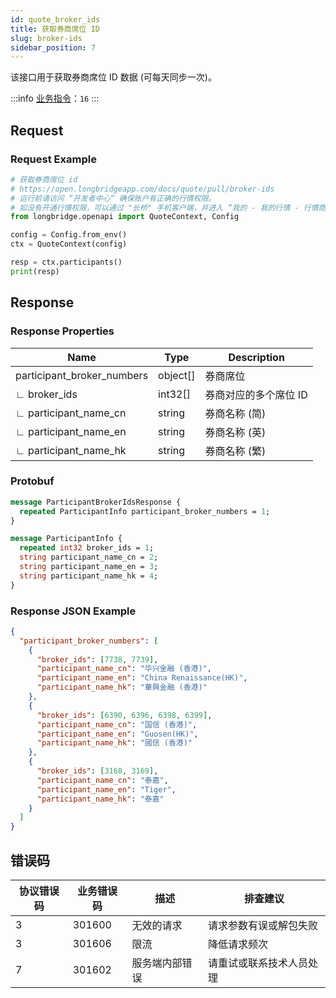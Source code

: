 ```yaml
---
id: quote_broker_ids
title: 获取券商席位 ID
slug: broker-ids
sidebar_position: 7
---
```


该接口用于获取券商席位 ID 数据 (可每天同步一次)。

:::info
[业务指令](../../socket/protocol/request)：`16`
:::

## Request

### Request Example

```python
# 获取券商席位 id
# https://open.longbridgeapp.com/docs/quote/pull/broker-ids
# 运行前请访问 “开发者中心“ 确保账户有正确的行情权限。
# 如没有开通行情权限，可以通过 "长桥" 手机客户端，并进入 “我的 - 我的行情 - 行情商城“ 购买开通行情权限。
from longbridge.openapi import QuoteContext, Config

config = Config.from_env()
ctx = QuoteContext(config)

resp = ctx.participants()
print(resp)
```

## Response

### Response Properties

| Name                       | Type     | Description           |
| -------------------------- | -------- | --------------------- |
| participant_broker_numbers | object[] | 券商席位              |
| ∟ broker_ids               | int32[]  | 券商对应的多个席位 ID |
| ∟ participant_name_cn      | string   | 券商名称 (简)         |
| ∟ participant_name_en      | string   | 券商名称 (英)         |
| ∟ participant_name_hk      | string   | 券商名称 (繁)         |

### Protobuf

```protobuf
message ParticipantBrokerIdsResponse {
  repeated ParticipantInfo participant_broker_numbers = 1;
}

message ParticipantInfo {
  repeated int32 broker_ids = 1;
  string participant_name_cn = 2;
  string participant_name_en = 3;
  string participant_name_hk = 4;
}
```

### Response JSON Example

```json
{
  "participant_broker_numbers": [
    {
      "broker_ids": [7738, 7739],
      "participant_name_cn": "华兴金融 (香港)",
      "participant_name_en": "China Renaissance(HK)",
      "participant_name_hk": "華興金融 (香港)"
    },
    {
      "broker_ids": [6390, 6396, 6398, 6399],
      "participant_name_cn": "国信 (香港)",
      "participant_name_en": "Guosen(HK)",
      "participant_name_hk": "國信 (香港)"
    },
    {
      "broker_ids": [3168, 3169],
      "participant_name_cn": "泰嘉",
      "participant_name_en": "Tiger",
      "participant_name_hk": "泰嘉"
    }
  ]
}
```

## 错误码

| 协议错误码 | 业务错误码 | 描述           | 排查建议                 |
| ---------- | ---------- | -------------- | ------------------------ |
| 3          | 301600     | 无效的请求     | 请求参数有误或解包失败   |
| 3          | 301606     | 限流           | 降低请求频次             |
| 7          | 301602     | 服务端内部错误 | 请重试或联系技术人员处理 |
